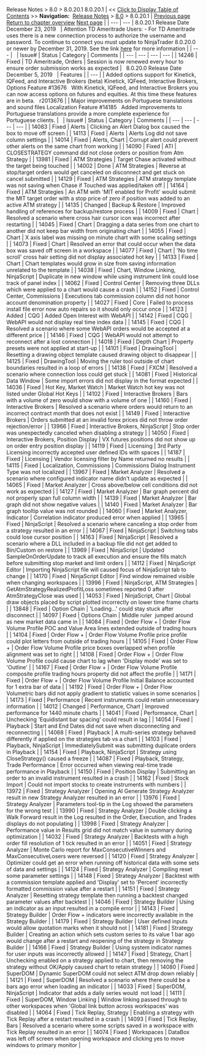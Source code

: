 ﻿
Release Notes > 8.0 > 8.0.20.1
8.0.20.1
| << [Click to Display Table of Contents](8_0_20_1.md) >> **Navigation:**     [Release Notes](release_notes-1.md) > [8.0](8_0-1.md) > 8.0.20.1 | [Previous page](8_0_21_1-1.md) [Return to chapter overview](8_0-1.md) [Next page](8_0_19_1-1.md) |
| --- | --- |
8.0.20.1 Release Date
December 23, 2019
 
| Attention TD Ameritrade Users:  - For TD Ameritrade uses there is a new connection process to authorize the username and password. To continue to connect you must update to NinjaTrader 8.0.20.0 or newer by December 31, 2019. See the link [here](https://ninjatrader.com/Advisories/TD-Ameritrade-Upgrade-NT8) for more information |
| --- |
 
| Issue# | Status | Category | Comments |
| --- | --- | --- | --- |
| 14246 | Fixed | TD Ameritrade, Orders | Session is now renewed every hour to ensure order submission works as expected |
 
8.0.20.0 Release Date
December 5, 2019
 
| Features |
| --- |
| Added options support for Kinetick, IQFeed, and Interactive Brokers (beta) Kinetick, IQFeed, Interactive Brokers, Options Feature #13676   With Kinetick, IQFeed, and Interactive Brokers you can now access options on futures and equities. At this time these features are in beta.   r2013676 |
| Major improvements on Portuguese translations and sound files Localization Feature #14185   Added improvements to Portuguese translations provide a more complete experience for Portuguese clients. |
 
| Issue# | Status | Category | Comments |
| --- | --- | --- | --- |
| 14083 | Fixed | Alerts | Clicking an Alert Dialog box caused the box to move off screen |
| 14113 | Fixed | Alerts | Alerts Log did not save column settings |
| 14014 | Fixed | Alerts, Chart | Corrupt alert could prevent other alerts on the same chart from working |
| 14090 | Fixed | ATI | CLOSESTRATEGY command did not close orders or position from Atm Strategy |
| 13981 | Fixed | ATM Strategies | Target Chase activated without the target being touched |
| 14002 | Done | ATM Strategies | Reverse at stop/target orders would get canceled on disconnect and get stuck on cancel submitted |
| 14129 | Fixed | ATM Strategies | ATM strategy template was not saving when Chase if Touched was applied/taken off |
| 14164 | Fixed | ATM Strategies | An ATM with 'MIT enabled for Profit' would submit the MIT target order with a stop price of zero if position was added to an active ATM strategy |
| 14135 | Changed | Backup & Restore | Improved handling of references for backup/restore process |
| 14009 | Fixed | Chart | Resolved a scenario where cross hair cursor icon was incorrect after restarting |
| 14045 | Fixed | Chart | Dragging a data series from one chart to another did not keep bar width from originating chart |
| 14055 | Fixed | Chart | X axis label was missing on minute chart with some scaling settings |
| 14073 | Fixed | Chart | Resolved an error that could occur when the data box was saved off screen in a workspace |
| 14077 | Fixed | Chart | 'No time scroll' cross hair setting did not display associated hot key |
| 14133 | Fixed | Chart | Chart templates would grow in size from saving information unrelated to the template |
| 14038 | Fixed | Chart, Window Linking, NinjaScript | Duplicate in new window while using instrument link could lose track of panel index |
| 14062 | Fixed | Control Center | Removing three DLLs which were applied to a chart would cause a crash |
| 14152 | Fixed | Control Center, Commissions | Executions tab commission column did not honor account denomination property |
| 14027 | Fixed | Core | Failed to process install file error now auto repairs so it should only occur once |
| 14123 | Added | CQG | Added Open Interest with WebAPI |
| 14142 | Fixed | CQG | WebAPI would not display real time index data |
| 14145 | Fixed | CQG | Resolved a scenario where some WebAPI orders would be accepted at a different price |
| 14146 | Fixed | CQG | WebAPI would not attempt to reconnect after a lost connection |
| 14018 | Fixed | Depth Chart | Property presets were not applied at start-up |
| 14101 | Fixed | DrawingTool | Resetting a drawing object template caused drawing object to disappear |
| 14125 | Fixed | DrawingTool | Moving the ruler tool outside of chart boundaries resulted in a loop of errors |
| 14138 | Fixed | FXCM | Resolved a scenario where connection loss could get stuck |
| 14081 | Fixed | Historical Data Window | Some import errors did not display in the format expected |
| 14036 | Fixed | Hot Key, Market Watch | Market Watch hot key was not listed under Global Hot Keys |
| 14102 | Fixed | Interactive Brokers | Bars with a volume of zero would show with a volume of one |
| 14160 | Fixed | Interactive Brokers | Resolved a scenario where orders would return to an incorrect contract month that does not exist |
| 14149 | Fixed | Interactive Brokers | Orders submitted at an invalid forex prices did not throw order rejection/error |
| 13966 | Fixed | Interactive Brokers, NinjaScript | Stop order was unexpectedly canceled when disabling a strategy |
| 14050 | Fixed | Interactive Brokers, Position Display | VX futures positions did not show up on order entry position display |
| 14119 | Fixed | Licensing | 3rd Party Licensing incorrectly accepted user defined IDs with spaces |
| 14187 | Fixed | Licensing | Vendor licensing filter by Name returned no results |
| 14115 | Fixed | Localization, Commissions | Commissions Dialog Instrument Type was not localized |
| 13967 | Fixed | Market Analyzer | Resolved a scenario where configured indicator name didn't update as expected |
| 14065 | Fixed | Market Analyzer | Cross above/below cell conditions did not work as expected |
| 14127 | Fixed | Market Analyzer | Bar graph percent did not properly span full column width |
| 14139 | Fixed | Market Analyzer | Bar graph did not show negative values |
| 14140 | Fixed | Market Analyzer | Bar graph tooltip value was not rounded |
| 14060 | Fixed | Market Analyzer, Indicator | Correlation indicator produced error when applied |
| 13965 | Fixed | NinjaScript | Resolved a scenario where canceling a stop order from a strategy resulted in an error |
| 14067 | Fixed | NinjaScript | Switching tabs could lose cursor position |
| 14163 | Fixed | NinjaScript | Resolved a scenario where a DLL included in a backup file did not get added to Bin/Custom on restore |
| 13969 | Fixed | NinjaScript | Updated SampleOnOrderUpdate to track all execution and ensure the fills match before submitting stop market and limit orders |
| 14112 | Fixed | NinjaScript Editor | Importing NinjaScript file will caused focus of NinjaScript tab to change |
| 14170 | Fixed | NinjaScript Editor | Find window remained visible when changing workspaces |
| 13996 | Fixed | NinjaScript, ATM Strategies | GetAtmStrategyRealizedProfitLoss sometimes reported 0 after AtmStrategyClose was used |
| 14053 | Fixed | NinjaScript, Chart | Global draw objects placed by script plotted incorrectly on lower time frame charts |
| 13848 | Fixed | Option Chain | 'Loading...' could stay stuck after disconnect |
| 14097 | Fixed | Options Chain | Middle ruler  jumped around as new market data came in |
| 14084 | Fixed | Order Flow + | Order Flow Volume Profile POC and Value Area lines extended outside of trading hours |
| 14104 | Fixed | Order Flow + | Order Flow Volume Profile price profile could plot letters from outside of trading hours |
| 14105 | Fixed | Order Flow + | Order Flow Volume Profile price boxes overlapped when profile alignment was set to right |
| 14108 | Fixed | Order Flow + | Order Flow Volume Profile could cause chart to lag when 'Display mode' was set to 'Outline' |
| 14167 | Fixed | Order Flow + | Order Flow Volume Profile composite profile trading hours property did not affect the profile |
| 14171 | Fixed | Order Flow + | Order Flow Volume Profile Initial Balance accounted for 1 extra bar of data |
| 14192 | Fixed | Order Flow + | Order Flow Volumetric bars did not apply gradient to statistic values in some scenarios |
| 14173 | Fixed | Performance | Recent instruments could retain unnecessary information |
| 14012 | Changed | Performance, Chart | Improved performance for 1440 minute charts |
| 14041 | Fixed | Performance, Chart | Unchecking 'Equidistant bar spacing' could result in lag |
| 14054 | Fixed | Playback | Start and End Dates did not save when disconnecting and reconnecting |
| 14068 | Fixed | Playback | A multi-series strategy behaved differently if applied on the strategies tab vs a chart |
| 14103 | Fixed | Playback, NinjaScript | ImmediatelySubmit was submitting duplicate orders in Playback |
| 14154 | Fixed | Playback, NinjaScript | Strategy using CloseStrategy() caused a freeze |
| 14087 | Fixed | Playback, Strategy, Trade Performance | Error occurred when viewing real-time trade performance in Playback |
| 14150 | Fixed | Position Display | Submitting an order to an invalid instrument resulted in a crash |
| 14162 | Fixed | Stock Import | Could not import stocks to create instruments with numbers |
| 13972 | Fixed | Strategy Analyzer | Opening AI Generate Strategy Analyzer result in new Strategy Analyzer resulted in an error |
| 13976 | Fixed | Strategy Analyzer | Parameters tool-tip in the Log showed the parameters for the wrong test |
| 13990 | Fixed | Strategy Analyzer | Double clicking a Walk Forward result in the Log resulted in the Order, Execution, and Trades displays do not populating |
| 13998 | Fixed | Strategy Analyzer | Performance value in Results grid did not match value in summary during optimization |
| 14032 | Fixed | Strategy Analyzer | Backtests with a high order fill resolution of 1 tick resulted in an error |
| 14051 | Fixed | Strategy Analyzer | Monte Carlo report for MaxConsecutiveWinners and MaxConsecutiveLosers were reversed |
| 14120 | Fixed | Strategy Analyzer | Optimizer could get an error when running off historical data with some sets of data and settings |
| 14124 | Fixed | Strategy Analyzer | Compiling reset some parameter settings |
| 14148 | Fixed | Strategy Analyzer | Backtest with a commission template applied and 'Display' set to 'Percent' incorrectly formatted commission value after a restart |
| 14151 | Fixed | Strategy Analyzer | Resetting strategy template then running a backtest changed parameter values after backtest |
| 14046 | Fixed | Strategy Builder | Using an indicator as an input resulted in a compile error |
| 14143 | Fixed | Strategy Builder | Order Flow + indicators were incorrectly available in the Strategy Builder |
| 14179 | Fixed | Strategy Builder | User defined inputs would allow quotation marks when it should not |
| 14181 | Fixed | Strategy Builder | Creating an action which sets custom series to its value 1 bar ago would change after a restart and reopening of the strategy in Strategy Builder |
| 14166 | Fixed | Strategy Builder | Using system indicator names for user inputs was incorrectly allowed |
| 14147 | Fixed | Strategy, Chart | Unchecking enabled on a strategy applied to chart, then removing the strategy without OK/Apply caused chart to retain strategy |
| 14080 | Fixed | SuperDOM | Dynamic SuperDOM could not select ATM drop down reliably |
| 14121 | Fixed | SuperDOM | Resolved a scenario where there could be a bars ago error when loading an indicator |
| 14033 | Fixed | SuperDOM, NinjaScript | Indicator that adds a daily series would  not load |
| 14111 | Fixed | SuperDOM, Window Linking | Window linking passed through to other workspaces when 'Global link button across workspaces' was disabled |
| 14064 | Fixed | Tick Replay, Strategy | Enabling a strategy with Tick Replay after a restart resulted in a crash |
| 14093 | Fixed | Tick Replay, Bars | Resolved a scenario where some scripts saved in a workspace with Tick Replay resulted in an error |
| 14074 | Fixed | Workspaces | DataBox was left off screen when opening workspace and clicking yes to move windows to primary monitor |
## 

